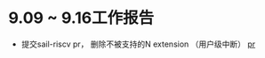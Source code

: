 # 9.09 ~ 9.16工作报告

- 提交sail-riscv pr， 删除不被支持的N extension （用户级中断） [pr](https://github.com/riscv/sail-riscv/pull/531)